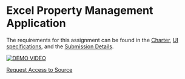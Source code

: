 # Excel Property Management Application

The requirements for this assignment can be found in the [Charter](./ProvidedDocumentation/SER416ClassProjectCharter.pdf), [UI specifications](./ProvidedDocumentation/Visio-PropMgmntApplicationUserInterface.pdf), and the [Submission Details](./ProvidedDocumentation/SubmissionDetails.txt).  

[![DEMO VIDEO](http://img.youtube.com/vi/NPXNPt-zVzI/0.jpg)](http://www.youtube.com/watch?v=NPXNPt-zVzI)

[Request Access to Source](https://drive.google.com/drive/folders/1h6ypLs9LeUCLC4g6qRA-CGRSEB89ugtn?usp=sharing)

